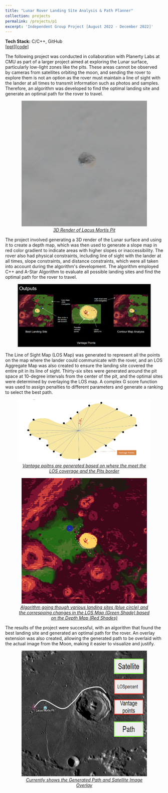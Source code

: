 ```yaml
---
title: "Lunar Rover Landing Site Analysis & Path Planner"
collection: projects
permalink: /projects/p1
excerpt: 'Independent Group Project [August 2022 - December 2022]'
---
```


<b>Tech Stack:</b> C/C++, GitHub 
<br>
[[ppt]](https://docs.google.com/presentation/d/14eA6XsbJ2c8gRGJ7MdhdhHJT0oORI3D_/edit?usp=sharing&ouid=114350528429388663351&rtpof=true&sd=true)[[code]](https://github.com/FanFeast/Engineering_Computation)

<p>The following project was conducted in collaboration with Planerty Labs at CMU as part of a larger project aimed at exploring the Lunar surface, particularly low-light zones like the pits. These areas cannot be observed by cameras from satellites orbiting the moon, and sending the rover to explore them is not an option as the rover must maintain a line of sight with the lander at all times to transmit information such as photos and samples. Therefore, an algorithm was developed to find the optimal landing site and generate an optimal path for the rover to travel.</p>

<center><figure>
  <img src="/images/Lunar_project_pit_3d.png" alt="Working" style="width:400px;height:400px;">
  <figcaption><u><em>3D Render of Lacus Mortis Pit</em></u></figcaption>
  </figure></center>


<p>The project involved generating a 3D render of the Lunar surface and using it to create a depth map, which was then used to generate a slope map in red color gradient to indicate areas with higher slopes or inaccessibility. The rover also had physical constraints, including line of sight with the lander at all times, slope constraints, and distance constraints, which were all taken into account during the algorithm's development. The algorithm employed C++ and A-Star Algorithm to evaluate all possible landing sites and find the optimal path for the rover to travel.</p>

<center><figure>
  <img src="/images/Lunar_project_output.png" alt="output" style="width:500px;height:200px;">
  </figure></center>


<p>The Line of Sight Map (LOS Map) was generated to represent all the points on the map where the lander could communicate with the rover, and an LOS Aggregate Map was also created to ensure the landing site covered the entire pit in its line of sight. Thirty-six sites were generated around the pit space at 10-degree intervals from the center of the pit, and the optimal sites were determined by overlaying the LOS map. A complex G score function was used to assign penalties to different parameters and generate a ranking to select the best path.</p>

<center><figure>
  <img src="/images/Lunar_project_Vantage_Point_generation.png" alt="Vantage Point Generation" style="width:500px;height:200px;">
  <figcaption><u><em>Vantage poitns are generated based on where the meet the LOS coverage and the Pits border</em></u></figcaption>
  </figure></center>


<center><figure>
  <img src="/images/Lunar_project_Site_Evaluator_Working.gif" alt="Working" style="width:400px;height:400px;">
  <figcaption><u><em>Algorithm going though various landing sites (blue circle) and the 
  correspoing changes in the LOS Map (Green Shade) based on the Depth Map (Red Shades)</em></u></figcaption>
  </figure></center>


<p>The results of the project were successful, with an algorithm that found the best landing site and generated an optimal path for the rover. An overlay extension was also created, allowing the generated path to be overlaid with the actual image from the Moon, making it easier to visualize and justify.</p>

<center><figure>
  <img src="/images/Lunar_project_overlay.png" alt="Overlay" style="width:400px;height:400px;">
  <figcaption><u><em>Currently shows the Generated Path and Satellite Image Overlay</em></u></figcaption>
 </figure></center>

